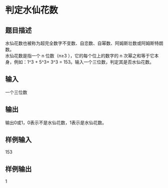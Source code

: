  # 判定水仙花数  
  
 ## 题目描述  
 水仙花数也被称为超完全数字不变数、自恋数、自幂数、阿姆斯壮数或阿姆斯特朗数。  
 水仙花数是指一个 n 位数（n≥3 ），它的每个位上的数字的 n 次幂之和等于它本身，例如：1^3 + 5^3+ 3^3 = 153。输入一个三位数，判定其是否水仙花数。  
 ## 输入  
 一个三位数  
 ## 输出  
 输出0或1，0表示不是水仙花数，1表示是水仙花数。  
 ## 样例输入  
 153  
 ## 样例输出  
 1  
   
  
